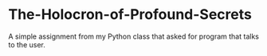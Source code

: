 # The-Holocron-of-Profound-Secrets
A simple assignment from my Python class that asked for program that talks to the user.
